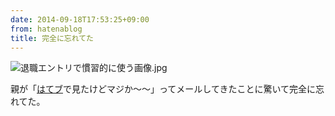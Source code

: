 ```yaml
---
date: 2014-09-18T17:53:25+09:00
from: hatenablog
title: 完全に忘れてた
---
```


<p><img src="http://cdn-ak.f.st-hatena.com/images/fotolife/r/r7kamura/20140801/20140801175251.jpg" alt="退職エントリで慣習的に使う画像.jpg" /></p>

<p>親が「<a class="keyword" href="http://d.hatena.ne.jp/keyword/%A4%CF%A4%C6%A5%D6">はてブ</a>で見たけどマジか〜〜」ってメールしてきたことに驚いて完全に忘れてた。</p>

